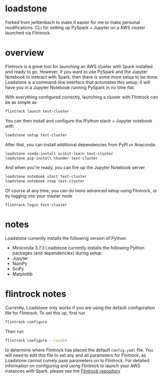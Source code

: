 # loadstone
Forked from jwittenbach to make it easier for me to make personal modifications. CLI for setting up PySpark + Jupyter on a AWS cluster launched via Flintrock

# overview
Flintrock is a great tool for launching an AWS cluster with Spark installed and ready to go. However, if you want to use PySpark and the Jupyter Notebook to interact with Spark, then there is some more setup to be done. Loadstone is a command-line interface that automates this setup; it will have you in a Jupyter Notebook running PySpark in no time flat.

With everything configured correctly, launching a cluster with Flintrock can be as simple as
```bash
flintrock launch test-cluster
```
You can then install and configure the IPython stack + Jupyter notebook with
```bash
loadstone setup test-cluster
```
After that, you can install additional dependencies from PyPI or Anaconda
```bash
loadstone conda-install scikit-learn test-cluster
loadstone pip-install thunder test-cluster
```
And when you're ready, you can fire up the Jupyter Notebook server
```bash
loadstone notebook start test-cluster
loadstone notebook stop test-cluster
```
Of course at any time, you can do more advanced setup using Flintrock, or by logging into your master node
```
flintrock login test-cluster
```

# notes
Loadstone currently installs the following version of Python:
- Miniconda 3.7.3
Loadstone currently installs the following Python packages (and dependencies) during setup:
- Jupyter
- NumPy
- SciPy
- Matplotlib


# flintrock notes
Currently, Loadstone only works if you are using the default configuration file for Flintrock. To set this up, first run
```bash
flintrock configure
```
Then run
```bash
flintrock configure --locate
```
to determine where Flintrock has placed the default `config.yaml` file. You will need to edit this file to set any and all parameters for Flintrock, as Loadstone cannot currely pass parameters on to Flintrock. For detailed information on configuring and using Flintrock to launch your AWS instances with Spark, please see the [Flintrock repository](https://github.com/nchammas/flintrock)
